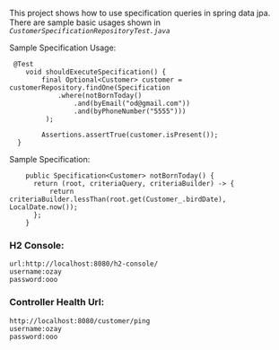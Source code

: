This project shows how to use specification queries in spring data jpa.
There are sample basic usages shown in  _`CustomerSpecificationRepositoryTest.java`_

Sample Specification Usage:
```
 @Test
    void shouldExecuteSpecification() {
        final Optional<Customer> customer = customerRepository.findOne(Specification
            .where(notBornToday()
                .and(byEmail("od@gmail.com"))
                .and(byPhoneNumber("5555")))
         );

        Assertions.assertTrue(customer.isPresent());
  }
```
Sample Specification:
```
    public Specification<Customer> notBornToday() {
      return (root, criteriaQuery, criteriaBuilder) -> {
          return criteriaBuilder.lessThan(root.get(Customer_.birdDate), LocalDate.now());
      };
    }
```
### H2 Console:
~~~~
url:http://localhost:8080/h2-console/
username:ozay
password:ooo
~~~~

### Controller Health Url:
~~~~
http://localhost:8080/customer/ping
username:ozay
password:ooo
~~~~
